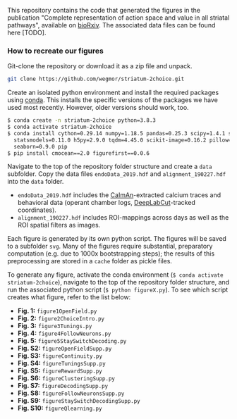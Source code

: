 This repository contains the code that generated the figures in the publication "Complete representation of action space and value in all striatal pathways", available on [bioRxiv](https://www.biorxiv.org/content/10.1101/2020.03.29.983825v1). The associated data files can be found here [TODO].

### How to recreate our figures

Git-clone the repository or download it as a zip file and unpack.

```bash
git clone https://github.com/wegmor/striatum-2choice.git
```

Create an isolated python environment and install the required packages using [conda](https://docs.anaconda.com/anaconda/install/).
This installs the specific versions of the packages we have used most recently. However, older versions should work, too.

```bash
$ conda create -n striatum-2choice python=3.8.3
$ conda activate striatum-2choice
$ conda install cython=0.29.14 numpy=1.18.5 pandas=0.25.3 scipy=1.4.1 scikit-learn=0.22.1 \
  statsmodels=0.11.0 h5py=2.9.0 tqdm=4.45.0 scikit-image=0.16.2 pillow=7.0.0 matplotlib=3.2.1 \
  seaborn=0.9.0 pip
$ pip install cmocean==2.0 figurefirst==0.0.6
```

Navigate to the top of the repository folder structure and create a `data` subfolder.
Copy the data files `endoData_2019.hdf` and `alignment_190227.hdf` into the `data` folder.

- `endoData_2019.hdf` includes the [CaImAn](https://github.com/flatironinstitute/CaImAn)-extracted calcium traces and behavioral data (operant chamber logs, [DeepLabCut](https://github.com/DeepLabCut/DeepLabCut)-tracked coordinates).
- `alignment_190227.hdf` includes ROI-mappings across days as well as the ROI spatial filters as images.

Each figure is generated by its own python script. The figures will be saved to a subfolder `svg`.
Many of the figures require substantial, preparatory computation (e.g. due to 1000x bootstrapping steps); the results of this preprocessing are stored in a `cache` folder as pickle files.

To generate any figure, activate the conda environment (`$ conda activate striatum-2choice`), navigate to the top of the repository folder structure, and run the associated python script (`$ python figureX.py`). To see which script creates what figure, refer to the list below:

- **Fig. 1:**   `figure1OpenField.py`
- **Fig. 2:**   `figure2ChoiceIntro.py`
- **Fig. 3:**   `figure3Tunings.py`
- **Fig. 4:**   `figure4FollowNeurons.py`
- **Fig. 5:**   `figure5StaySwitchDecoding.py`
- **Fig. S2:**  `figureOpenFieldSupp.py`
- **Fig. S3:**  `figureContinuity.py`
- **Fig. S4:**  `figureTuningsSupp.py`
- **Fig. S5:**  `figureRewardSupp.py`
- **Fig. S6:**  `figureClusteringSupp.py`
- **Fig. S7:**  `figureDecodingSupp.py`
- **Fig. S8:**  `figureFollowNeuronsSupp.py`
- **Fig. S9:**  `figureStaySwitchDecodingSupp.py`
- **Fig. S10:** `figureQlearning.py`
